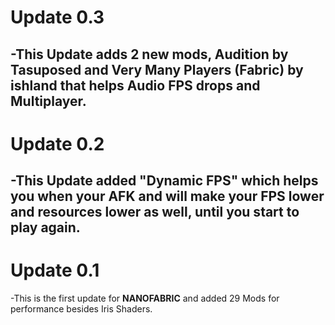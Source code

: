 # Update 0.3
-This Update adds 2 new mods, Audition by **Tasuposed** and Very Many Players (Fabric) by **ishland** that helps Audio FPS drops and Multiplayer.
-
# Update 0.2  
-This Update added "Dynamic FPS" which helps you when your AFK and will make your FPS lower and resources lower as well, until you start to play again.
-
# Update 0.1
-This is the first update for **NANOFABRIC** and added 29 Mods for performance besides Iris Shaders.
